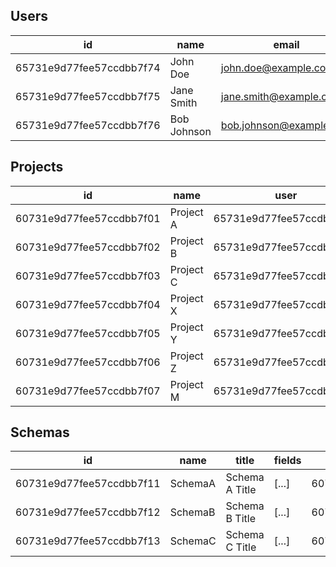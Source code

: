 ## Users
|  id                       | name         | email                    |
| ------------------------- | ------------ | ------------------------ |
| 65731e9d77fee57ccdbb7f74  | John Doe     | john.doe@example.com     |
| 65731e9d77fee57ccdbb7f75  | Jane Smith   | jane.smith@example.com   |
| 65731e9d77fee57ccdbb7f76  | Bob Johnson  | bob.johnson@example.com  |

## Projects
|  id                       | name       | user                      |
| ------------------------- | ---------- | ------------------------- |
| 60731e9d77fee57ccdbb7f01  | Project A  | 65731e9d77fee57ccdbb7f74  |
| 60731e9d77fee57ccdbb7f02  | Project B  | 65731e9d77fee57ccdbb7f74  |
| 60731e9d77fee57ccdbb7f03  | Project C  | 65731e9d77fee57ccdbb7f74  |
| 60731e9d77fee57ccdbb7f04  | Project X  | 65731e9d77fee57ccdbb7f75  |
| 60731e9d77fee57ccdbb7f05  | Project Y  | 65731e9d77fee57ccdbb7f75  |
| 60731e9d77fee57ccdbb7f06  | Project Z  | 65731e9d77fee57ccdbb7f76  |
| 60731e9d77fee57ccdbb7f07  | Project M  | 65731e9d77fee57ccdbb7f76  |

## Schemas
|  id                       | name     | title          | fields | project                   |
| ------------------------- | -------- | -------------- | ------ | ------------------------- |
| 60731e9d77fee57ccdbb7f11  | SchemaA  | Schema A Title | [...]  | 60731e9d77fee57ccdbb7f01  |
| 60731e9d77fee57ccdbb7f12  | SchemaB  | Schema B Title | [...]  | 60731e9d77fee57ccdbb7f02  |
| 60731e9d77fee57ccdbb7f13  | SchemaC  | Schema C Title | [...]  | 60731e9d77fee57ccdbb7f03  |